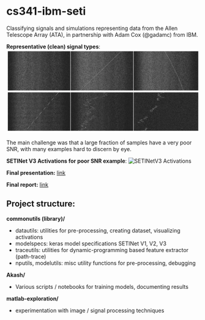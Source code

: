 # cs341-ibm-seti

Classifying signals and simulations representing data from the Allen Telescope Array (ATA), in partnership with Adam Cox (@gadamc) from IBM. 

**Representative (clean) signal types**:
![Signal Classes](https://raw.githubusercontent.com/akashmjn/cs341-ibm-seti/master/report/signal_classes.png)

The main challenge was that a large fraction of samples have a very poor SNR, with many examples hard to discern by eye. 

**SETINet V3 Activations for poor SNR example**:
![SETINetV3 Activations](https://raw.githubusercontent.com/akashmjn/cs341-ibm-seti/master/report/setinetv3_activations.png) 

**Final presentation:** [link](https://docs.google.com/presentation/d/e/2PACX-1vSCqoerGFaEWE1RixF4JAQpdREUC-H57kOQU--OU4yEQY08ZLUpwF4J1ghw0Py-hix5G822xES_h_YX/pub?start=false&loop=false&delayms=3000)

**Final report:** [link](https://akashmjn.github.io/cs341/cs341-seti-final-report.pdf)

## Project structure: 

**commonutils (library)/**
  - datautils: utilities for pre-processing, creating dataset, visualizing activations
  - modelspecs: keras model specifications SETINet V1, V2, V3
  - traceutils: utilities for dynamic-programming based feature extractor (path-trace)
  - nputils, modelutils: misc utility functions for pre-processing, debugging
  
**Akash/**
  - Various scripts / notebooks for training models, documenting results
  
**matlab-exploration/**
  - experimentation with image / signal processing techniques 
